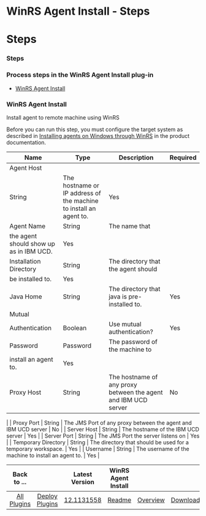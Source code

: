 
WinRS Agent Install - Steps
===========================

# Steps



### Steps




 



### Process steps in the WinRS Agent Install plug-in


* [WinRS Agent Install](#winrs_agent_install)





### WinRS Agent Install


Install agent to remote machine using WinRS


Before you can run this step, you must 
configure the target system as described in [Installing agents on Windows through 
WinRS](http://www-01.ibm.com/support/knowledgecenter/SS4GSP_6.1.2/com.ibm.udeploy.install.doc/topics/agent_install_winrs.html)
 in the product documentation.




| Name | Type | Description | Required |
| --- | --- | --- | --- |
| Agent Host | 
String | The hostname or IP address of the machine to install an agent to. | Yes |
| Agent Name | String | The name that
 the agent should show up as in IBM UCD. | Yes |
| Installation Directory | String | The directory that the agent should
 be installed to. | Yes |
| Java Home | String | The directory that java is pre-installed to. | Yes |
| Mutual 
Authentication | Boolean | Use mutual authentication? | Yes |
| Password | Password | The password of the machine to 
install an agent to. | Yes |
| Proxy Host | String | The hostname of any proxy between the agent and IBM UCD server | No
 |
| Proxy Port | String | The JMS Port of any proxy between the agent and IBM UCD server | No |
| Server Host | String 
| The hostname of the IBM UCD server | Yes |
| Server Port | String | The JMS Port the server listens on | Yes |
| 
Temporary Directory | String | The directory that should be used for a temporary workspace. | Yes |
| Username | String 
| The username of the machine to install an agent to. | Yes |





|Back to ...||Latest Version|WinRS Agent Install |||
| :---: | :---: | :---: | :---: | :---: | :---: |
|[All Plugins](../../index.md)|[Deploy Plugins](../README.md)|[12.1131558]()|[Readme](README.md)|[Overview](overview.md)|[Downloads](downloads.md)|
